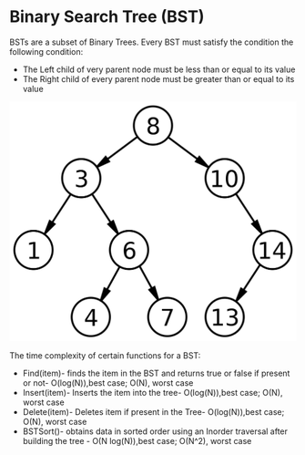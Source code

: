 # Binary Search Tree (BST)
BSTs are a subset of Binary Trees. Every BST must satisfy the condition the following condition:
* The Left child of very parent node must be less than or equal to its value
* The Right child of every parent node must be greater than or equal to its value

![BST](./images/BST.png)

The time complexity of certain functions for a BST:
* Find(item)- finds the item in the BST and returns true or false if present or not- O(log(N)),best case; O(N), worst case
* Insert(item)- Inserts the item into the tree- O(log(N)),best case; O(N), worst case
* Delete(item)- Deletes item if present in the Tree- O(log(N)),best case; O(N), worst case
* BSTSort()- obtains data in sorted order using an Inorder traversal after building the tree - O(N log(N)),best case; O(N^2), worst case
